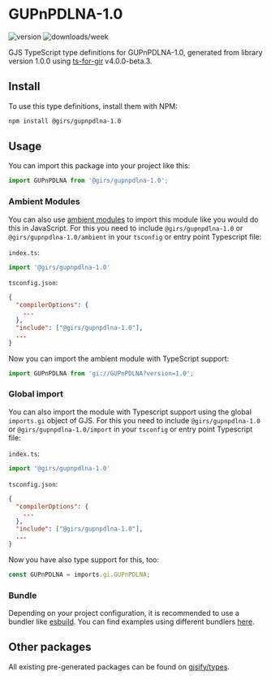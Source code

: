 
# GUPnPDLNA-1.0

![version](https://img.shields.io/npm/v/@girs/gupnpdlna-1.0)
![downloads/week](https://img.shields.io/npm/dw/@girs/gupnpdlna-1.0)


GJS TypeScript type definitions for GUPnPDLNA-1.0, generated from library version 1.0.0 using [ts-for-gir](https://github.com/gjsify/ts-for-gir) v4.0.0-beta.3.


## Install

To use this type definitions, install them with NPM:
```bash
npm install @girs/gupnpdlna-1.0
```

## Usage

You can import this package into your project like this:
```ts
import GUPnPDLNA from '@girs/gupnpdlna-1.0';
```

### Ambient Modules

You can also use [ambient modules](https://github.com/gjsify/ts-for-gir/tree/main/packages/cli#ambient-modules) to import this module like you would do this in JavaScript.
For this you need to include `@girs/gupnpdlna-1.0` or `@girs/gupnpdlna-1.0/ambient` in your `tsconfig` or entry point Typescript file:

`index.ts`:
```ts
import '@girs/gupnpdlna-1.0'
```

`tsconfig.json`:
```json
{
  "compilerOptions": {
    ...
  },
  "include": ["@girs/gupnpdlna-1.0"],
  ...
}
```

Now you can import the ambient module with TypeScript support: 

```ts
import GUPnPDLNA from 'gi://GUPnPDLNA?version=1.0';
```

### Global import

You can also import the module with Typescript support using the global `imports.gi` object of GJS.
For this you need to include `@girs/gupnpdlna-1.0` or `@girs/gupnpdlna-1.0/import` in your `tsconfig` or entry point Typescript file:

`index.ts`:
```ts
import '@girs/gupnpdlna-1.0'
```

`tsconfig.json`:
```json
{
  "compilerOptions": {
    ...
  },
  "include": ["@girs/gupnpdlna-1.0"],
  ...
}
```

Now you have also type support for this, too:

```ts
const GUPnPDLNA = imports.gi.GUPnPDLNA;
```

### Bundle

Depending on your project configuration, it is recommended to use a bundler like [esbuild](https://esbuild.github.io/). You can find examples using different bundlers [here](https://github.com/gjsify/ts-for-gir/tree/main/examples).

## Other packages

All existing pre-generated packages can be found on [gjsify/types](https://github.com/gjsify/types).

